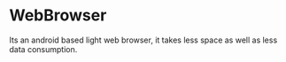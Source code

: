 # WebBrowser
Its an android based light web browser, it takes less space as well as less data consumption.
